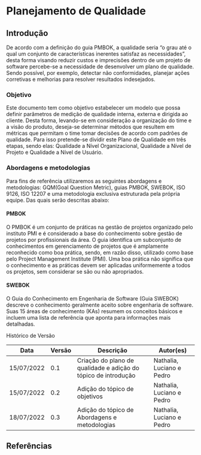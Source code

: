 # Planejamento de Qualidade

## Introdução

De acordo com a definição do guia PMBOK, a qualidade seria “o grau até o qual um conjunto de características inerentes satisfaz as necessidades”, desta forma visando reduzir custos e imprecisões dentro de um projeto de software percebe-se a necessidade de desenvolver um plano de qualidade. Sendo possível, por exemplo, detectar não conformidades, planejar ações corretivas e melhorias para resolver resultados indesejados. 

### Objetivo
 
Este documento tem como objetivo estabelecer um modelo que possa definir parâmetros de medição de qualidade interna, externa e dirigida ao cliente. Desta forma, levando-se em consideração a organização do time e a visão do produto, deseja-se determinar métodos que resultem em métricas que permitam o time tomar decisões de acordo com padrões de qualidade. Para isso pretende-se dividir este Plano de Qualidade em três etapas, sendo elas: Qualidade a Nível Organizacional, Qualidade a Nível de Projeto e Qualidade a Nível de Usuário. 
 
 
### Abordagens e metodologias

Para fins de referência utilizaremos as seguintes abordagens e metodologias: GQM(Goal Question Metric), guias PMBOK, SWEBOK, ISO 9126, ISO 12207 e uma metodologia exclusiva estruturada pela própria equipe. Das quais serão descritas abaixo:


#### PMBOK

O PMBOK é um conjunto de práticas na gestão de projetos organizado pelo instituto PMI e é considerado a base do conhecimento sobre gestão de projetos por profissionais da área. O guia identifica um subconjunto de conhecimentos em gerenciamento de projetos que é amplamente reconhecido como boa prática, sendo, em razão disso, utilizado como base pelo Project Management Institute (PMI). Uma boa prática não significa que o conhecimento e as práticas devem ser aplicadas uniformemente a todos os projetos, sem considerar se são ou não apropriados.

#### SWEBOK

O Guia do Conhecimento em Engenharia de Software (Guia SWEBOK) descreve o conhecimento geralmente aceito sobre engenharia de software. Suas 15 áreas de conhecimento (KAs) resumem os conceitos básicos e incluem uma lista de referência que aponta para informações mais detalhadas.


Histórico de Versão

| Data | Versão | Descrição | Autor(es) |
| ---- | ------ | --------- | --------- |
|  15/07/2022    | 0.1       |     Criação do plano de qualidade e adição do tópico de introdução       |      Nathalia, Luciano e Pedro    | 
| 15/07/2022 | 0.2 | Adição do tópico de objetivos | Nathalia, Luciano e Pedro|
| 18/07/2022 | 0.3 | Adição do tópico de Abordagens e metodologias | Nathalia, Luciano e Pedro|


## Referências
